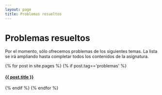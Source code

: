 ```yaml
---
layout: page
title: Problemas resueltos
---
```


# Problemas resueltos

Por el momento, sólo ofrecemos problemas de los siguientes temas. La lista se irá ampliando hasta completar todos los contenidos de la asignatura.

{% for post in site.pages %}
{% if post.tag=='problemas' %}
#### <a href="{{ post.url }}">{{ post.title }}</a>
{% endif %}
{% endfor %}
